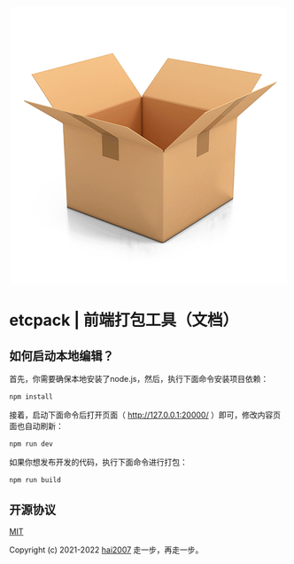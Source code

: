 <p align='center'>
    <a href='https://ectpack.github.io/api' target='_blank'>
        <img src='./logo.png'>
    </a>
</p>

# etcpack | 前端打包工具（文档）

## 如何启动本地编辑？

首先，你需要确保本地安装了node.js，然后，执行下面命令安装项目依赖：

```bash
npm install
```

接着，启动下面命令后打开页面（ http://127.0.0.1:20000/ ）即可，修改内容页面也自动刷新：

```bash
npm run dev
```

如果你想发布开发的代码，执行下面命令进行打包：

```bash
npm run build
```

开源协议
---------------------------------------
[MIT](https://github.com/etcpack/api/blob/master/LICENSE)

Copyright (c) 2021-2022 [hai2007](https://hai2007.gitee.io/sweethome/) 走一步，再走一步。
